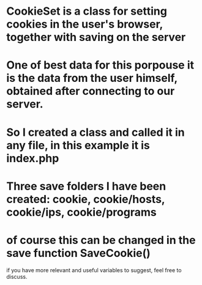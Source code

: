 # CookieSet is a class for setting cookies in the user's browser, together with saving on the server 
# One of best data for this porpouse it is the data from the user himself, obtained after connecting to our server.
# So I created a class and called it in any file, in this example it is index.php
# Three save folders I have been created: cookie, cookie/hosts, cookie/ips, cookie/programs
# of course this can be changed in the save function SaveCookie()
if you have more relevant and useful variables to suggest, feel free to discuss.
